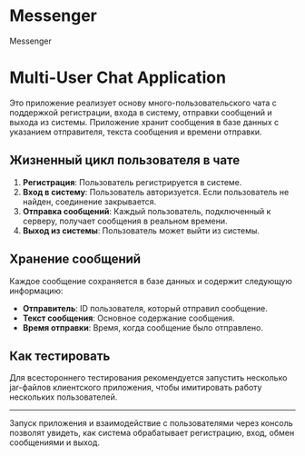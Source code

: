 # Messenger
Messenger

# Multi-User Chat Application

Это приложение реализует основу много-пользовательского чата с поддержкой регистрации, входа в систему, отправки сообщений и выхода из системы. Приложение хранит сообщения в базе данных с указанием отправителя, текста сообщения и времени отправки.

## Жизненный цикл пользователя в чате

1. **Регистрация**: Пользователь регистрируется в системе.
2. **Вход в систему**: Пользователь авторизуется. Если пользователь не найден, соединение закрывается.
3. **Отправка сообщений**: Каждый пользователь, подключенный к серверу, получает сообщения в реальном времени.
4. **Выход из системы**: Пользователь может выйти из системы.

## Хранение сообщений

Каждое сообщение сохраняется в базе данных и содержит следующую информацию:

- **Отправитель**: ID пользователя, который отправил сообщение.
- **Текст сообщения**: Основное содержание сообщения.
- **Время отправки**: Время, когда сообщение было отправлено.

## Как тестировать

Для всестороннего тестирования рекомендуется запустить несколько jar-файлов клиентского приложения, чтобы имитировать работу нескольких пользователей.

---

Запуск приложения и взаимодействие с пользователями через консоль позволят увидеть, как система обрабатывает регистрацию, вход, обмен сообщениями и выход.
